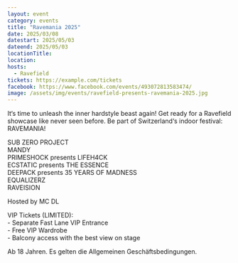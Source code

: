 ```yaml
---
layout: event
category: events
title: "Ravemania 2025"
date: 2025/03/08
datestart: 2025/05/03
dateend: 2025/05/03
locationTitle:
location:
hosts:
  - Ravefield
tickets: https://example.com/tickets
facebook: https://www.facebook.com/events/493072813583474/
image: /assets/img/events/ravefield-presents-ravemania-2025.jpg
---
```


It‘s time to unleash the inner hardstyle beast again! Get ready for a Ravefield showcase like never seen before. Be part of Switzerland‘s indoor festival: RAVEMANIA!

SUB ZERO PROJECT  
MANDY  
PRIMESHOCK presents LIFEH4CK  
ECSTATIC presents THE ESSENCE  
DEEPACK presents 35 YEARS OF MADNESS  
EQUALIZERZ  
RAVEISION

Hosted by MC DL

VIP Tickets (LIMITED):  
\- Separate Fast Lane VIP Entrance  
\- Free VIP Wardrobe  
\- Balcony access with the best view on stage

Ab 18 Jahren. Es gelten die Allgemeinen Geschäftsbedingungen.
